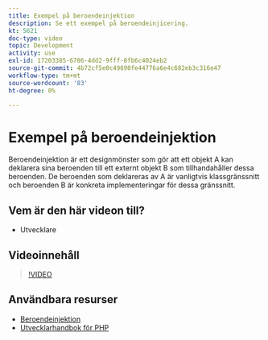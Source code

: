 ```yaml
---
title: Exempel på beroendeinjektion
description: Se ett exempel på beroendeinjicering.
kt: 5621
doc-type: video
topic: Development
activity: use
exl-id: 17203385-6786-4dd2-9fff-8fb6c4024eb2
source-git-commit: 4b72cf5e0c49690fe44776a6e4c682eb3c316e47
workflow-type: tm+mt
source-wordcount: '83'
ht-degree: 0%

---
```


# Exempel på beroendeinjektion

Beroendeinjektion är ett designmönster som gör att ett objekt A kan deklarera sina beroenden till ett externt objekt B som tillhandahåller dessa beroenden. De beroenden som deklareras av A är vanligtvis klassgränssnitt och beroenden B är konkreta implementeringar för dessa gränssnitt.

## Vem är den här videon till?

- Utvecklare

## Videoinnehåll

>[!VIDEO](https://video.tv.adobe.com/v/35799?quality=12&learn=on)

## Användbara resurser

- [Beroendeinjektion](https://devdocs.magento.com/guides/v2.4/extension-dev-guide/depend-inj.html)
- [Utvecklarhandbok för PHP](https://devdocs.magento.com/guides/v2.4/extension-dev-guide/bk-extension-dev-guide.html)
